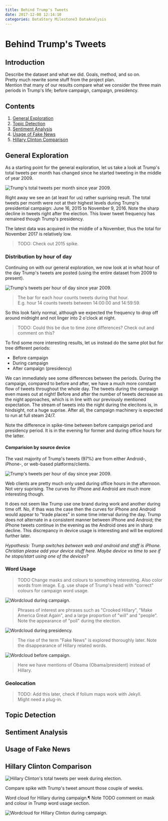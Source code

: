 ```yaml
---
title: Behind Trump's Tweets
date: 2017-12-08 12:14:10
categories: DataStory Milestone3 DataAnalysis
---
```


# Behind Trump's Tweets

## Introduction

Describe the dataset and what we did. Goals, method, and so on.  
Pretty much rewrite some stuff from the project plan.  
Mention that many of our results compare what we consider the three main periods in Trump's life; before campaign, campaign, presidency.


## Contents
1. [General Exploration](#general-exploration)
2. [Topic Detection](#topic-detection)
3. [Sentiment Analysis](#sentiment-analysis)
4. [Usage of Fake News](#sentiment-analysis)
5. [Hillary Clinton Comparison](#hillary-clinton-comparison)


## General Exploration

As a starting point for the general exploration, let us take a look at Trump's total tweets per month has changed since he started tweeting in the middle of year 2009.

![Trump's total tweets per month since year 2009.](/assets/total_month.png)

Right away we see an (at least for us) rather suprising result. The total tweets per month were not at their highest levels during Trump's presidential campaign: June 16, 2015 to November 9, 2016. Note the sharp decline in tweets right after the election. This lower tweet frequency has remained though Trump's presidency.

The latest data was acquired in the middle of a November, thus the total for November 2017 is relatively low.

>TODO: Check out 2015 spike.


### Distribution by hour of day

Continuing on with our general exploration, we now look at in what hour of the day Trump's tweets are posted (using the entire dataset from 2009 to present).

![Trump's tweets per hour of day since year 2009.](/assets/hour_of_day.png)  
> The bar for each hour counts tweets during that hour.  
E.g. hour 14 counts tweets between 14:00:00 and 14:59:59.

So this look fairly normal, although we expected the frequency to drop off around midnight and not linger into 2 o'clock at night.

> TODO: Could this be due to time zone differences? Check out and comment on this?

To find some more interesting results, let us instead do the same plot but for tree different periods: 
* Before campaign
* During campaign
* After campaign (presidency)

We can immediately see some differences between the periods. During the campaign, compared to before and after, we have a much more constant flow of tweets throughout the whole day. The tweets during the campaign even maxes out at night! Before and after the number of tweets decrease as the night approaches, which is in line with our previously mentioned expectation. The stream of tweets into the night during the elecitons is, in hindsight, not a huge suprise. After all, the campaign machinery is expected to run at full steam 24/7.

Note the difference in spike-time between before campaign period and presidency period. It is in the evening for former and during office hours for the latter.

#### Comparision by source device

The vast majority of Trump's tweets (97%) are from either Android-, iPhone-, or web-based platforms/clients.

![Trump's tweets per hour of day since year 2009.](/assets/hour_of_day.png)

Web clients are pretty much only used during office hours in the afternoon. Not very suprising. The curves for iPhone and Android are much more interesting though.

It does not seem like Trump use one brand during work and another during time off. No, if thas was the case then the curves for iPhone and Android would appear to "trade places" in some time interval during the day. Trump does not alternate in a consistent manner between iPhone and Android; the iPhone tweets continue in the evening as the Android ones are in sharp decline.
This discrepancy in device usage is interesting and will be explored further later.

*Hypothesis: Trump switches between web and android and staff is iPhone.  
Christian please add your device stuff here. Maybe device vs time to see if he stops/start using one of the devices?*


### Word Usage

> TODO
  Change masks and colours to something interesting. Also color words from image. E.g. use shape of Trump's head with "correct" colours for campaign word usage.


![Wordcloud during campaign.](/assets/wc_during.png)

> Phrases of interest are phrases such as "Crooked Hillary", "Make America Great Again", and a large proportion of "will" and "people". Note the appearance of "poll" during the election.

![Wordcloud during presidency.](/assets/wc_after.png)

>The rise of the term "Fake News" is explored thoroughly later. Note the disappearance of Hillary related words.

![Wordcloud before campaign.](/assets/wc_before.png)

>Here we have mentions of Obama (Obama/president) instead of Hillary.

### Geolocation

> TODO: Add this later, check if folium maps work with Jekyll.  
Might need a plug-in.



## Topic Detection

## Sentiment Analysis

## Usage of Fake News

## Hillary Clinton Comparison


![Hillary Clinton's total tweets per week during election.](/assets/hc_total_week.png)

Compare spike with Trump's tweet amount those couple of weeks.


Word cloud for Hillary during campaign.¶
Note TODO comment on mask and colour in Trump word usage section.

![Wordcloud for Hillary Clinton during campaign.](/assets/hc_wc.png)



